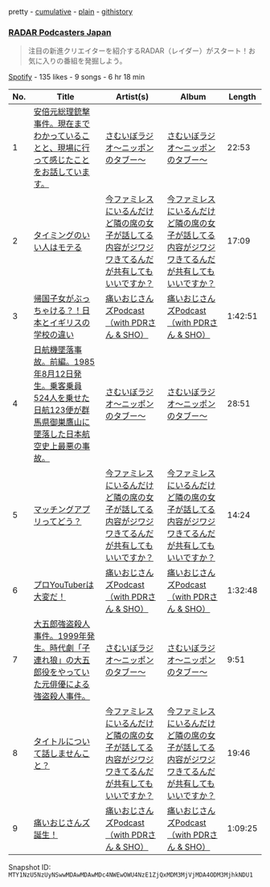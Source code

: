 pretty - [cumulative](/playlists/cumulative/37i9dQZF1DX7ioqEUKqxAm.md) - [plain](/playlists/plain/37i9dQZF1DX7ioqEUKqxAm) - [githistory](https://github.githistory.xyz/mackorone/spotify-playlist-archive/blob/main/playlists/plain/37i9dQZF1DX7ioqEUKqxAm)

### [RADAR Podcasters Japan](https://open.spotify.com/playlist/37i9dQZF1DX7ioqEUKqxAm)

> 注目の新進クリエイターを紹介するRADAR（レイダー）がスタート！お気に入りの番組を発掘しよう。

[Spotify](https://open.spotify.com/user/spotify) - 135 likes - 9 songs - 6 hr 18 min

| No. | Title | Artist(s) | Album | Length |
|---|---|---|---|---|
| 1 | [安倍元総理銃撃事件。現在までわかっていることと、現場に行って感じたことをお話しています。](https://open.spotify.com/episode/4A3JXe6lOpXYQRB4wwpaAG) | [さむいぼラジオ〜ニッポンのタブー〜](https://open.spotify.com/show/1LClGyWoHM39AW1CEqeLHT) | [さむいぼラジオ〜ニッポンのタブー〜](https://open.spotify.com/show/1LClGyWoHM39AW1CEqeLHT) | 22:53 |
| 2 | [ タイミングのいい人はモテる](https://open.spotify.com/episode/13NSmHSH1y1yRkcE05Gbkm) | [今ファミレスにいるんだけど隣の席の女子が話してる内容がジワジワきてるんだが共有してもいいですか？](https://open.spotify.com/show/6CJea2W5dcK9xLsjSDrUAi) | [今ファミレスにいるんだけど隣の席の女子が話してる内容がジワジワきてるんだが共有してもいいですか？](https://open.spotify.com/show/6CJea2W5dcK9xLsjSDrUAi) | 17:09 |
| 3 | [帰国子女がぶっちゃける？！日本とイギリスの学校の違い](https://open.spotify.com/episode/0qIcdumBTAs8b6jQbkq2fD) | [痛いおじさんズPodcast（with PDRさん & SHO）](https://open.spotify.com/show/24JOT4LUuffRJKqjrVBkim) | [痛いおじさんズPodcast（with PDRさん & SHO）](https://open.spotify.com/show/24JOT4LUuffRJKqjrVBkim) | 1:42:51 |
| 4 | [日航機墜落事故。前編。1985年8月12日発生。乗客乗員524人を乗せた日航123便が群馬県御巣鷹山に墜落した日本航空史上最悪の事故。](https://open.spotify.com/episode/2pbhRRKzGyw8Gv05gSY8dE) | [さむいぼラジオ〜ニッポンのタブー〜](https://open.spotify.com/show/1LClGyWoHM39AW1CEqeLHT) | [さむいぼラジオ〜ニッポンのタブー〜](https://open.spotify.com/show/1LClGyWoHM39AW1CEqeLHT) | 28:51 |
| 5 | [マッチングアプリってどう？](https://open.spotify.com/episode/4hmi6SSAIFHDqAqMlmfCLT) | [今ファミレスにいるんだけど隣の席の女子が話してる内容がジワジワきてるんだが共有してもいいですか？](https://open.spotify.com/show/6CJea2W5dcK9xLsjSDrUAi) | [今ファミレスにいるんだけど隣の席の女子が話してる内容がジワジワきてるんだが共有してもいいですか？](https://open.spotify.com/show/6CJea2W5dcK9xLsjSDrUAi) | 14:24 |
| 6 | [プロYouTuberは大変だ！](https://open.spotify.com/episode/4VvlAPPHAe3RDJmXUCzBaW) | [痛いおじさんズPodcast（with PDRさん & SHO）](https://open.spotify.com/show/24JOT4LUuffRJKqjrVBkim) | [痛いおじさんズPodcast（with PDRさん & SHO）](https://open.spotify.com/show/24JOT4LUuffRJKqjrVBkim) | 1:32:48 |
| 7 | [大五郎強盗殺人事件。1999年発生。時代劇「子連れ狼」の大五郎役をやっていた元俳優による強盗殺人事件。](https://open.spotify.com/episode/2vFygLXg8AU98HlHOOwbkk) | [さむいぼラジオ〜ニッポンのタブー〜](https://open.spotify.com/show/1LClGyWoHM39AW1CEqeLHT) | [さむいぼラジオ〜ニッポンのタブー〜](https://open.spotify.com/show/1LClGyWoHM39AW1CEqeLHT) | 9:51 |
| 8 | [タイトルについて話しませんこと？](https://open.spotify.com/episode/2VO2QW4It5i6eV6mrX27YJ) | [今ファミレスにいるんだけど隣の席の女子が話してる内容がジワジワきてるんだが共有してもいいですか？](https://open.spotify.com/show/6CJea2W5dcK9xLsjSDrUAi) | [今ファミレスにいるんだけど隣の席の女子が話してる内容がジワジワきてるんだが共有してもいいですか？](https://open.spotify.com/show/6CJea2W5dcK9xLsjSDrUAi) | 19:46 |
| 9 | [痛いおじさんズ誕生！](https://open.spotify.com/episode/5e9QAhlbweqhVRVLI89BOp) | [痛いおじさんズPodcast（with PDRさん & SHO）](https://open.spotify.com/show/24JOT4LUuffRJKqjrVBkim) | [痛いおじさんズPodcast（with PDRさん & SHO）](https://open.spotify.com/show/24JOT4LUuffRJKqjrVBkim) | 1:09:25 |

Snapshot ID: `MTY1NzU5NzUyNSwwMDAwMDAwMDc4NWEwOWU4NzE1ZjQxMDM3MjVjMDA4ODM3MjhkNDU1`
